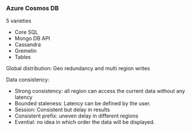 ### Azure Cosmos DB
5 varieties
- Core SQL
- Mongo DB API
- Cassandra
- Gremelin
- Tables

Global distribution: Geo redundancy and multi region writes

Data consistency:
- Strong consistency: all region can access the current data without any latency
- Bounded staleness: Latency can be defined by the user.
- Session: Consistent but delay in results
- Consistent prefix: uneven delay in different regions
- Evential: no idea in which order the data will be displayed.

